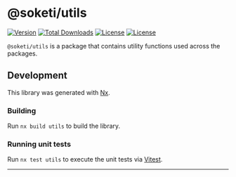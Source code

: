 # @soketi/utils

[![Version](https://img.shields.io/npm/v/@soketi/utils)](https://www.npmjs.com/package/@soketi/utils)
[![Total Downloads](https://img.shields.io/npm/dt/@soketi/utils)](https://www.npmjs.com/package/@soketi/utils)
[![License](https://img.shields.io/npm/l/@soketi/utils)](https://www.npmjs.com/package/@soketi/utils)
[![License](https://img.shields.io/npm/collaborators/@soketi/utils)](https://www.npmjs.com/package/@soketi/utils)

`@soketi/utils` is a package that contains utility functions used across the packages.

## Development

This library was generated with [Nx](https://nx.dev).

### Building

Run `nx build utils` to build the library.

### Running unit tests

Run `nx test utils` to execute the unit tests via [Vitest](https://vitest.dev/).

---
